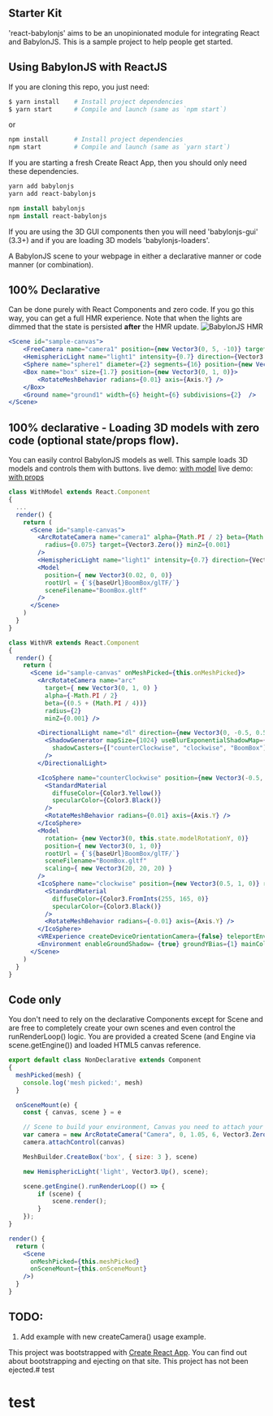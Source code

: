
## Starter Kit
'react-babylonjs' aims to be an unopinionated module for integrating React and BabylonJS.  This is a sample project to help people get started.

## Using BabylonJS with ReactJS

If you are cloning this repo, you just need:
```bash
$ yarn install    # Install project dependencies
$ yarn start      # Compile and launch (same as `npm start`)
```
or
```bash
npm install       # Install project dependencies
npm start         # Compile and launch (same as `yarn start`)
```

If you are starting a fresh Create React App, then you should only need these dependencies.
```csh
yarn add babylonjs
yarn add react-babylonjs

npm install babylonjs
npm install react-babylonjs
```

If you are using the 3D GUI components then you will need 'babylonjs-gui' (3.3+) and if you are loading 3D models 'babylonjs-loaders'.

A BabylonJS scene to your webpage in either a declarative manner or code manner (or combination).

## 100% Declarative
Can be done purely with React Components and zero code.  If you go this way, you can get a full HMR experience.  Note that when the lights are dimmed that the state is persisted **after** the HMR update.
![BabylonJS HMR](https://raw.githubusercontent.com/brianzinn/react-babylonjs/master/media/react-babylonjs-hmr.gif)
```jsx
<Scene id="sample-canvas">
    <FreeCamera name="camera1" position={new Vector3(0, 5, -10)} target={Vector3.Zero()} />
    <HemisphericLight name="light1" intensity={0.7} direction={Vector3.Up()} />
    <Sphere name="sphere1" diameter={2} segments={16} position={new Vector3(0, 1, 0)} />
    <Box name="box" size={1.7} position={new Vector3(0, 1, 0)}>
        <RotateMeshBehavior radians={0.01} axis={Axis.Y} />
    </Box>
    <Ground name="ground1" width={6} height={6} subdivisions={2}  />
</Scene>
```

## 100% declarative - Loading 3D models with zero code (optional state/props flow).
You can easily control BabylonJS models as well.  This sample loads 3D models and controls them with buttons.
live demo: [with model](https://brianzinn.github.io/create-react-app-babylonjs/withModel)
live demo: [with props](https://brianzinn.github.io/create-react-app-babylonjs/withProps)
```jsx
class WithModel extends React.Component 
{
  ...
  render() {
    return (
      <Scene id="sample-canvas">
        <ArcRotateCamera name="camera1" alpha={Math.PI / 2} beta={Math.PI / 2}
          radius={0.075} target={Vector3.Zero()} minZ={0.001}
        />
        <HemisphericLight name="light1" intensity={0.7} direction={Vector3.Up()} />
        <Model
          position={ new Vector3(0.02, 0, 0)}
          rootUrl = {`${baseUrl}BoomBox/glTF/`}
          sceneFilename="BoomBox.gltf"
        />
      </Scene>
    )
  }
}
```

```jsx
class WithVR extends React.Component
{
  render() {
    return (
      <Scene id="sample-canvas" onMeshPicked={this.onMeshPicked}>
        <ArcRotateCamera name="arc"
          target={ new Vector3(0, 1, 0) }
          alpha={-Math.PI / 2}
          beta={(0.5 + (Math.PI / 4))}
          radius={2}
          minZ={0.001} />

        <DirectionalLight name="dl" direction={new Vector3(0, -0.5, 0.5)} position = {new Vector3(0, 2, 0.5)}>
          <ShadowGenerator mapSize={1024} useBlurExponentialShadowMap={true} blurKernel={32}
            shadowCasters={["counterClockwise", "clockwise", "BoomBox"]}
          />
        </DirectionalLight>

        <IcoSphere name="counterClockwise" position={new Vector3(-0.5, 1, 0)} radius={0.2} flat={true} subdivisions={1}>
          <StandardMaterial
            diffuseColor={Color3.Yellow()}
            specularColor={Color3.Black()}
          />
          <RotateMeshBehavior radians={0.01} axis={Axis.Y} />
        </IcoSphere>
        <Model
          rotation= {new Vector3(0, this.state.modelRotationY, 0)}
          position={ new Vector3(0, 1, 0)}
          rootUrl = {`${baseUrl}BoomBox/glTF/`}
          sceneFilename="BoomBox.gltf"
          scaling={ new Vector3(20, 20, 20) }
        />
        <IcoSphere name="clockwise" position={new Vector3(0.5, 1, 0)} radius={0.2} flat={true} subdivisions={1}>
          <StandardMaterial
            diffuseColor={Color3.FromInts(255, 165, 0)}
            specularColor={Color3.Black()}
          />
          <RotateMeshBehavior radians={-0.01} axis={Axis.Y} />
        </IcoSphere>
        <VRExperience createDeviceOrientationCamera={false} teleportEnvironmentGround={true} />
        <Environment enableGroundShadow= {true} groundYBias={1} mainColor={Color3.FromHexString("#74b9ff")} />
      </Scene>
    )
  }
}
```

## Code only
You don't need to rely on the declarative Components except for Scene and are free to completely create your own scenes and even control the runRenderLoop() logic.  You are provided a created Scene (and Engine via scene.getEngine()) and loaded HTML5 canvas reference.
```jsx
export default class NonDeclarative extends Component 
{
  meshPicked(mesh) {
    console.log('mesh picked:', mesh)
  }

  onSceneMount(e) {
    const { canvas, scene } = e

    // Scene to build your environment, Canvas you need to attach your camera.       
    var camera = new ArcRotateCamera("Camera", 0, 1.05, 6, Vector3.Zero(), scene)
    camera.attachControl(canvas)

    MeshBuilder.CreateBox('box', { size: 3 }, scene)

    new HemisphericLight('light', Vector3.Up(), scene);

    scene.getEngine().runRenderLoop(() => {
        if (scene) {
            scene.render();
        }
    });
}

render() {
  return (
    <Scene
      onMeshPicked={this.meshPicked}
      onSceneMount={this.onSceneMount}
    />)
  }
}
```
## TODO: 
1. Add example with new createCamera() usage example.


This project was bootstrapped with [Create React App](https://github.com/facebookincubator/create-react-app).
You can find out about bootstrapping and ejecting on that site.  This project has not been ejected.# test
# test
